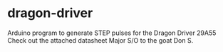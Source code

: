 # dragon-driver
Arduino program to generate STEP pulses for the Dragon Driver 29A55 
Check out the attached datasheet
Major S/O to the goat Don S.
